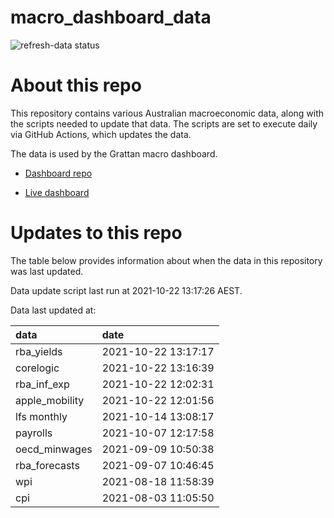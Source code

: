 
<!-- README.md is generated from README.Rmd. Please edit that file -->

# macro\_dashboard\_data

<!-- badges: start -->

![refresh-data
status](https://github.com/grattan/macro_dashboard_data/workflows/refresh-data/badge.svg)

<!-- badges: end -->

# About this repo

This repository contains various Australian macroeconomic data, along
with the scripts needed to update that data. The scripts are set to
execute daily via GitHub Actions, which updates the data.

The data is used by the Grattan macro dashboard.

  - [Dashboard repo](https://github.com/grattan/macrodashboard)

  - [Live dashboard](https://mattcowgill.shinyapps.io/macrodashboard/)

# Updates to this repo

The table below provides information about when the data in this
repository was last updated.

Data update script last run at 2021-10-22 13:17:26 AEST.

Data last updated at:

| data            | date                |
| :-------------- | :------------------ |
| rba\_yields     | 2021-10-22 13:17:17 |
| corelogic       | 2021-10-22 13:16:39 |
| rba\_inf\_exp   | 2021-10-22 12:02:31 |
| apple\_mobility | 2021-10-22 12:01:56 |
| lfs monthly     | 2021-10-14 13:08:17 |
| payrolls        | 2021-10-07 12:17:58 |
| oecd\_minwages  | 2021-09-09 10:50:38 |
| rba\_forecasts  | 2021-09-07 10:46:45 |
| wpi             | 2021-08-18 11:58:39 |
| cpi             | 2021-08-03 11:05:50 |
